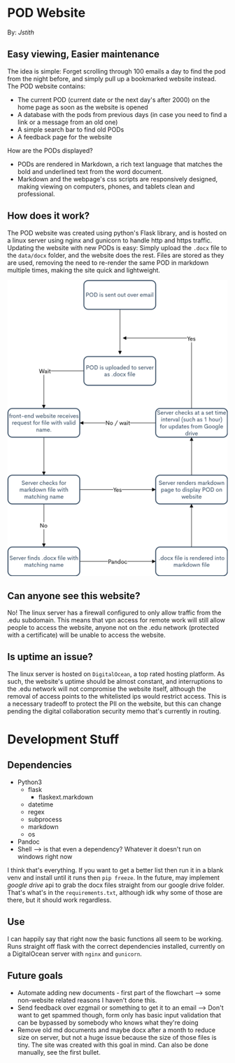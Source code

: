 __POD Website__
===============

By: _Jstith_

## Easy viewing, Easier maintenance

The idea is simple: Forget scrolling through 100 emails a day to find the pod from the night before, and simply pull up a bookmarked website instead. The POD website contains:

- The current POD (current date or the next day's after 2000) on the home page as soon as the website is opened
- A database with the pods from previous days (in case you need to find a link or a message from an old one)
- A simple search bar to find old PODs
- A feedback page for the website

How are the PODs displayed?

- PODs are rendered in Markdown, a rich text language that matches the bold and underlined text from the word document.
- Markdown and the webpage's css scripts are responsively designed, making viewing on computers, phones, and tablets clean and professional.

## How does it work?

The POD website was created using python's Flask library, and is hosted on a linux server using nginx and gunicorn to handle http and https traffic. Updating the website with new PODs is easy: Simply upload the `.docx` file to the `data/docx` folder, and the website does the rest. Files are stored as they are used, removing the need to re-render the same POD in markdown multiple times, making the site quick and lightweight.

![Update flowchart](static/img/POD%20Website%20Basic%20Update%20Functionality.png)

## Can anyone see this website?

No! The linux server has a firewall configured to only allow traffic from the .edu subdomain. This means that vpn access for remote work will still allow people to access the website, anyone not on the .edu network (protected with a certificate) will be unable to access the website.

## Is uptime an issue?

The linux server is hosted on `DigitalOcean`, a top rated hosting platform. As such, the website's uptime should be almost constant, and interruptions to the .edu network will not compromise the website itself, although the removal of access points to the whitelisted ips would restrict access. This is a necessary tradeoff to protect the PII on the website, but this can change pending the digital collaboration security memo that's currently in routing.

# Development Stuff

## Dependencies

- Python3
  - flask
    - flaskext.markdown
  - datetime
  - regex
  - subprocess
  - markdown
  - os
- Pandoc
- Shell --> is that even a dependency? Whatever it doesn't run on windows right now

I think that's everything. If you want to get a better list then run it in a blank venv and install until it runs then `pip freeze`. In the future, may implement _google drive_ api to grab the docx files straight from our google drive folder. That's what's in the `requirements.txt`, although idk why some of those are there, but it should work regardless.
## Use

I can happily say that right now the basic functions all seem to be working. Runs straight off flask with the correct dependencies installed, currently on a DigitalOcean server with `nginx` and `gunicorn`.

## Future goals

- Automate adding new documents - first part of the flowchart --> some non-website related reasons I haven't done this.
- Send feedback over ezgmail or something to get it to an email --> Don't want to get spammed though, form only has basic input validation that can be bypassed by somebody who knows what they're doing
- Remove old md documents and maybe docx after a month to reduce size on server, but not a huge issue because the size of those files is tiny. The site was created with this goal in mind. Can also be done manually, see the first bullet.
